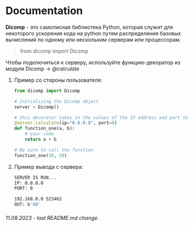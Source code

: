 # Documentation

**Dicomp** - это самописная библиотека Python, которая служит для некоторого ускорения кода на python путем распределения базовых вычислений по одному или нескольким серверам или процессорам.

>from dicomp import Dicomp


Чтобы подключиться к серверу, используйте функцию-декоратор из модуля Dicomp -> *@calculate*

1. Пример со стороны пользователя:
    ```python
    from dicomp import Dicomp

    # initializing the Dicomp object
    server = Dicomp()

    # this decorator takes in the values of the IP address and port to connect to the server on which the calculations will be performed.
    @server.calculate(ip="0.0.0.0", port=0)
    def function_one(a, b):
        # your code
        return a + b

    # Be sure to call the function
    function_one(10, 50)
    ```

2. Пример вывода с сервера:

    ```Bash
    SERVER IS RUN... 
    IP: 0.0.0.0
    PORT: 0

    192.168.0.0 523462
    OUT: b'60'

    ```



###### 11.08.2023 - last README.md change.